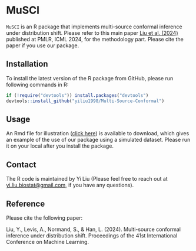 # MuSCI
`MuSCI` is an R package that implements multi-source conformal inference under distribution shift. Please refer to this main paper [Liu et al. (2024)](https://proceedings.mlr.press/v235/liu24ag.html) published at PMLR, ICML 2024, for the methodology part. Please cite the paper if you use our package. 

## Installation
To install the latest version of the R package from GitHub, please run following commands in R:

```r
if (!require("devtools")) install.packages("devtools")
devtools::install_github("yiliu1998/Multi-Source-Conformal")
```

## Usage
An Rmd file for illustration ([click here](https://github.com/yiliu1998/Multi-Source-Conformal/tree/main/vignettes)) is available to download, which gives an example of the use of our package using a simulated dataset. Please run it on your local after you install the package. 

## Contact 
The R code is maintained by Yi Liu (Please feel free to reach out at yi.liu.biostat@gmail.com, if you have any questions). 

## Reference
Please cite the following paper:

Liu, Y., Levis, A., Normand, S., & Han, L. (2024). Multi-source conformal inference under distribution shift. Proceedings of the 41st International Conference on Machine Learning. 
